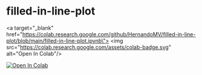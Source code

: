 # filled-in-line-plot


<a target="_blank" href=\"https://colab.research.google.com/github/HernandoMV/filled-in-line-plot/blob/main/filled-in-line-plot.ipynb\">
  <img src="https://colab.research.google.com/assets/colab-badge.svg" alt=\"Open In Colab\"/>
</a>

<a target="_blank" href="https://colab.research.google.com/github/GoogleCloudPlatform/vertex-ai-samples/blob/main/notebooks/official/model_monitoring/model_monitoring.ipynb">
  <img src="https://colab.research.google.com/assets/colab-badge.svg" alt="Open In Colab"/>
</a>
